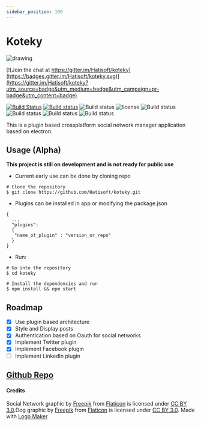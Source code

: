 ```yaml
---
sidebar_position: 100
---
```


# Koteky

![drawing](https://cloud.githubusercontent.com/assets/3071208/14738483/22967ed8-0882-11e6-874d-4c19eb244373.png)

[![Join the chat at https://gitter.im/Hatisoft/koteky](https://badges.gitter.im/Hatisoft/koteky.svg)](https://gitter.im/Hatisoft/koteky?utm_source=badge&utm_medium=badge&utm_campaign=pr-badge&utm_content=badge)

[![Build Status](https://travis-ci.org/Hatisoft/koteky.svg?branch=master)](https://travis-ci.org/Hatisoft/koteky)
[![Build status](https://ci.appveyor.com/api/projects/status/np9fywosgs2ob33i?svg=true)](https://ci.appveyor.com/project/kanekotic/koteky)
![Build status](https://img.shields.io/npm/v/koteky.svg)
![license](https://img.shields.io/npm/l/koteky.svg)
![Build status](https://img.shields.io/github/issues/Hatisoft/koteky.svg)
![Build status](https://img.shields.io/npm/dm/koteky.svg)
![Build status](https://img.shields.io/npm/dt/koteky.svg)
![Build status](https://img.shields.io/github/downloads/Hatisoft/koteky/total.svg)


This is a plugin based crossplatform social network manager application based on electron.


## Usage (Alpha)

**This project is still on development and is not ready for public use**

- Current early use can be done by cloning repo

```
# Clone the repository
$ git clone https://github.com/Hatisoft/koteky.git
```
- Plugins can be installed in app or modifying the package.json

```
{
  ...
  "plugins":
  {
   "name_of_plugin" : "version_or_repo"
  }
}
```
- Run:

```
# Go into the repository
$ cd koteky

# Install the dependencies and run
$ npm install && npm start
```

## Roadmap

- [x] Use plugin based architecture
- [x] Style and Display posts
- [x] Authentication based on Oauth for social networks
- [x] Implement Twitter plugin
- [x] Implement Facebook plugin
- [ ] Implement LinkedIn plugin

## [Github Repo](https://github.com/kanekotic/koteky)

#### Credits

Social Network graphic by <a href="http://www.freepik.com">Freepik</a> from <a href="http://www.flaticon.com/">Flaticon</a> is licensed under <a href="http://creativecommons.org/licenses/by/3.0/" title="Creative Commons BY 3.0">CC BY 3.0</a>.Dog graphic by <a href="http://www.freepik.com/">Freepik</a> from <a href="http://www.flaticon.com/">Flaticon</a> is licensed under <a href="http://creativecommons.org/licenses/by/3.0/" title="Creative Commons BY 3.0">CC BY 3.0</a>. Made with <a href="http://logomakr.com" title="Logo Maker">Logo Maker</a>
